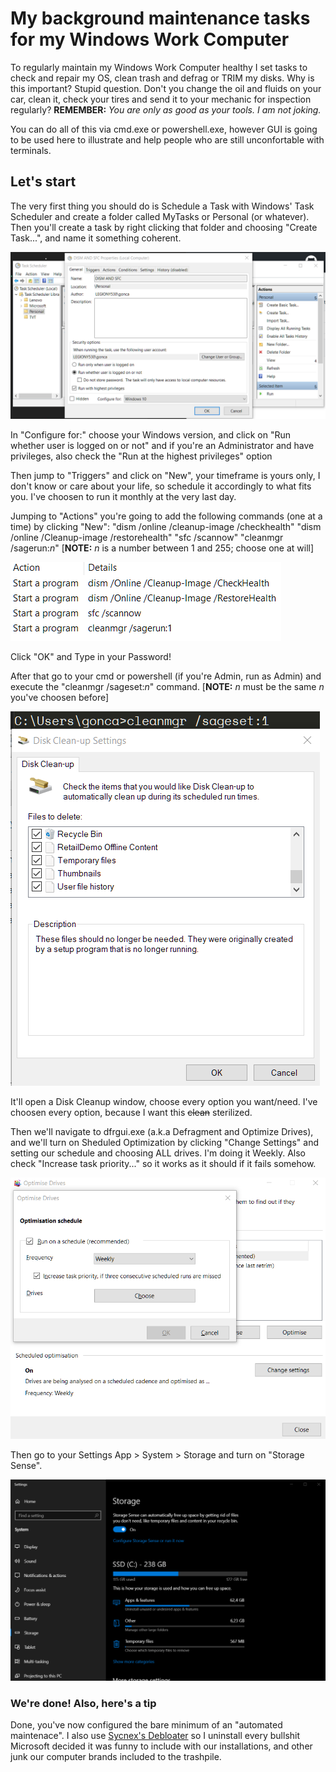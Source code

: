 # My background maintenance tasks for my Windows Work Computer
To regularly maintain my Windows Work Computer healthy I set tasks to check and repair my OS, clean trash and defrag or TRIM my disks. Why is this important? Stupid question. Don't you change the oil and fluids on your car, clean it, check your tires and send it to your mechanic for inspection regularly? __REMEMBER:__ _You are only as good as your tools. I am not joking._ 

You can do all of this via cmd.exe or powershell.exe, however GUI is going to be used here to illustrate and help people who are still unconfortable with terminals.

## Let's start
The very first thing you should do is Schedule a Task with Windows' Task Scheduler and create a folder called MyTasks or Personal (or whatever).
Then you'll create a task by right clicking that folder and choosing "Create Task...", and name it something coherent.

![task.png](https://raw.githubusercontent.com/CatKinKitKat/windowsMaintenanceTask/master/resources/task.png)

In "Configure for:" choose your Windows version, and click on "Run whether user is logged on or not" and if you're an Administrator and have privileges, also check the "Run at the highest privileges" option

Then jump to "Triggers" and click on "New", your timeframe is yours only, I don't know or care about your life, so schedule it accordingly to what fits you. I've choosen to run it monthly at the very last day.

Jumping to "Actions" you're going to add the following commands (one at a time) by clicking "New":
"dism /online /cleanup-image /checkhealth"
"dism /online /Cleanup-image /restorehealth"
"sfc /scannow"
"cleanmgr /sagerun:_n_" \[__NOTE:__ _n_ is a number between 1 and 255; choose one at will\]

![commands.png](https://raw.githubusercontent.com/CatKinKitKat/windowsMaintenanceTask/master/resources/commands.png)

Click "OK" and Type in your Password!

After that go to your cmd or powershell (if you're Admin, run as Admin) and execute the "cleanmgr /sageset:_n_" command. \[__NOTE:__ _n_ must be the same _n_ you've choosen before\]

![diskcleanup.png](https://raw.githubusercontent.com/CatKinKitKat/windowsMaintenanceTask/master/resources/diskcleanup.png)

It'll open a Disk Cleanup window, choose every option you want/need. I've choosen every option, because I want this ~~clean~~ sterilized.

Then we'll navigate to dfrgui.exe (a.k.a Defragment and Optimize Drives), and we'll turn on Sheduled Optimization by clicking "Change Settings" and setting our schedule and choosing ALL drives. I'm doing it Weekly. Also check "Increase task priority..." so it works as it should if it fails somehow.

![diskdefrag.png](https://raw.githubusercontent.com/CatKinKitKat/windowsMaintenanceTask/master/resources/diskdefrag.png)

Then go to your Settings App > System > Storage and turn on "Storage Sense".

![storagesense.png](https://raw.githubusercontent.com/CatKinKitKat/windowsMaintenanceTask/master/resources/storagesense.png)


### We're done! Also, here's a tip
Done, you've now configured the bare minimum of an "automated maintenace". I also use [Sycnex's Debloater](https://github.com/Sycnex/Windows10Debloater) so I uninstall every bullshit Microsoft decided it was funny to include with our installations, and other junk our computer brands included to the trashpile.
